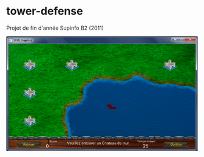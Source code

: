 tower-defense
=============

Projet de fin d'année Supinfo B2 (2011)

![screenshot](/screenshot.png)
